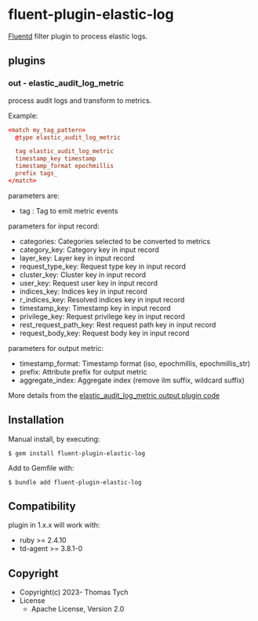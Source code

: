 # fluent-plugin-elastic-log

[Fluentd](https://fluentd.org/) filter plugin to process elastic logs.

## plugins

### out - elastic_audit_log_metric

process audit logs and transform to metrics.

Example:

``` conf
<match my_tag_pattern>
  @type elastic_audit_log_metric

  tag elastic_audit_log_metric
  timestamp_key timestamp
  timestamp_format epochmillis
  prefix tags_
</match>
```

parameters are:
* tag : Tag to emit metric events

parameters for input record:
* categories: Categories selected to be converted to metrics
* category_key: Category key in input record
* layer_key: Layer key in input record
* request_type_key: Request type key in input record
* cluster_key: Cluster key in input record
* user_key: Request user key in input record
* indices_key: Indices key in input record
* r_indices_key: Resolved indices key in input record
* timestamp_key: Timestamp key in input record
* privilege_key: Request privilege key in input record
* rest_request_path_key: Rest request path key in input record
* request_body_key: Request body key in input record

parameters for output metric:
* timestamp_format: Timestamp format (iso, epochmillis, epochmillis_str)
* prefix: Attribute prefix for output metric
* aggregate_index: Aggregate index (remove ilm suffix, wildcard suffix)

More details from the
[elastic_audit_log_metric output plugin code](lib/fluent/plugin/out_elastic_audit_log_metric.rb#L49)

## Installation


Manual install, by executing:

    $ gem install fluent-plugin-elastic-log

Add to Gemfile with:

    $ bundle add fluent-plugin-elastic-log

## Compatibility

plugin in 1.x.x will work with:
- ruby >= 2.4.10
- td-agent >= 3.8.1-0

## Copyright

* Copyright(c) 2023- Thomas Tych
* License
  * Apache License, Version 2.0
